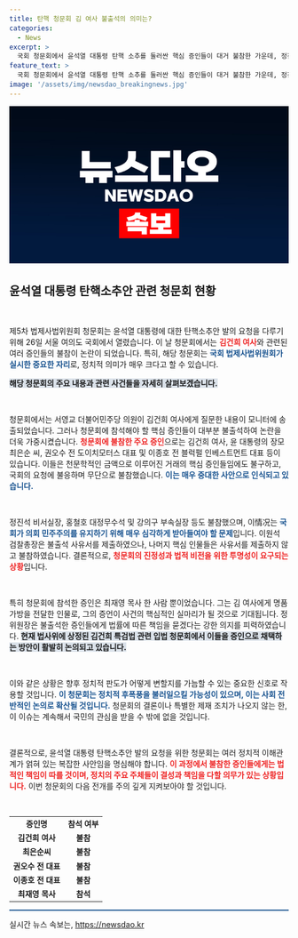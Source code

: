 ```yaml
---
title: 탄핵 청문회 김 여사 불출석의 의미는?
categories:
  - News
excerpt: >
  국회 청문회에서 윤석열 대통령 탄핵 소추를 둘러싼 핵심 증인들이 대거 불참한 가운데, 정진석 비서실장이 무단 불출석에 대한 책임을 묻겠다고 경고했다. 김건희 여사 등 주요 인사들의 불참이 초래한 혼란은 앞으로의 법적 대응을 예고한다. 클릭해서 더 자세한 내용을 확인하세요!
feature_text: >
  국회 청문회에서 윤석열 대통령 탄핵 소추를 둘러싼 핵심 증인들이 대거 불참한 가운데, 정진석 비서실장이 무단 불출석에 대한 책임을 묻겠다고 경고했다. 김건희 여사 등 주요 인사들의 불참이 초래한 혼란은 앞으로의 법적 대응을 예고한다. 클릭해서 더 자세한 내용을 확인하세요!
image: '/assets/img/newsdao_breakingnews.jpg'
---
```


<p><img src="/assets/img/newsdao_breakingnews.jpg" alt="flaretime 속보" /></p>

<h2 data-ke-size="size26">윤석열 대통령 탄핵소추안 관련 청문회 현황</h2>

<p data-ke-size="size16">&nbsp;</p>

<p>제5차 법제사법위원회 청문회는 윤석열 대통령에 대한 탄핵소추안 발의 요청을 다루기 위해 26일 서울 여의도 국회에서 열렸습니다. 이 날 청문회에서는 <b><span style="color: #ee2323;">김건희 여사</span></b>와 관련된 여러 증인들의 불참이 논란이 되었습니다. 특히, 해당 청문회는 <b><span style="color: #1a5490;">국회 법제사법위원회가 실시한 중요한 자리</span></b>로, 정치적 의미가 매우 크다고 할 수 있습니다. </p>

<p><b><span style="background-color: #21538527;">해당 청문회의 주요 내용과 관련 사건들을 자세히 살펴보겠습니다.</span></b></p>

<p data-ke-size="size16">&nbsp;</p>

<p>청문회에서는 서영교 더불어민주당 의원이 김건희 여사에게 질문한 내용이 모니터에 송출되었습니다. 그러나 청문회에 참석해야 할 핵심 증인들이 대부분 불출석하여 논란을 더욱 가중시켰습니다. <b><span style="color: #ee2323;">청문회에 불참한 주요 증인</span></b>으로는 김건희 여사, 윤 대통령의 장모 최은순 씨, 권오수 전 도이치모터스 대표 및 이종호 전 블럭펄 인베스트먼트 대표 등이 있습니다. 이들은 천문학적인 금액으로 이루어진 거래의 핵심 증인들임에도 불구하고, 국회의 요청에 불응하며 무단으로 불참했습니다. <b><span style="color: #1a5490;">이는 매우 중대한 사안으로 인식되고 있습니다.</span></b></p>

<p data-ke-size="size16">&nbsp;</p>

<p>정진석 비서실장, 홍철호 대정무수석 및 강의구 부속실장 등도 불참했으며, 이情况는 <b><span style="color: #1a5490;">국회가 의회 민주주의를 유지하기 위해 매우 심각하게 받아들여야 할 문제</span></b>입니다. 이원석 검찰총장은 불출석 사유서를 제출하였으나, 나머지 핵심 인물들은 사유서를 제출하지 않고 불참하였습니다. 결론적으로, <b><span style="color: #ee2323;">청문회의 진정성과 법적 비전을 위한 투명성이 요구되는 상황</span></b>입니다.</p>

<p data-ke-size="size16">&nbsp;</p>

<p>특히 청문회에 참석한 증인은 최재영 목사 한 사람 뿐이었습니다. 그는 김 여사에게 명품 가방을 전달한 인물로, 그의 증언이 사건의 핵심적인 실마리가 될 것으로 기대됩니다. 정 위원장은 불출석한 증인들에게 법률에 따른 책임을 묻겠다는 강한 의지를 피력하였습니다. <b><span style="background-color: #21538527;">현재 법사위에 상정된 김건희 특검법 관련 입법 청문회에서 이들을 증인으로 채택하는 방안이 활발히 논의되고 있습니다.</span></b></p>

<p data-ke-size="size16">&nbsp;</p>

<p>이와 같은 상황은 향후 정치적 판도가 어떻게 변할지를 가늠할 수 있는 중요한 신호로 작용할 것입니다. <b><span style="color: #1a5490;">이 청문회는 정치적 후폭풍을 불러일으킬 가능성이 있으며, 이는 사회 전반적인 논의로 확산될 것입니다.</span></b> 청문회의 결론이나 특별한 제재 조치가 나오지 않는 한, 이 이슈는 계속해서 국민의 관심을 받을 수 밖에 없을 것입니다. </p>

<p data-ke-size="size16">&nbsp;</p>

<p>결론적으로, 윤석열 대통령 탄핵소추안 발의 요청을 위한 청문회는 여러 정치적 이해관계가 얽혀 있는 복잡한 사안임을 명심해야 합니다. <b><span style="color: #ee2323;">이 과정에서 불참한 증인들에게는 법적인 책임이 따를 것이며, 정치의 주요 주체들이 결성과 책임을 다할 의무가 있는 상황입니다.</span></b> 이번 청문회의 다음 전개를 주의 깊게 지켜보아야 할 것입니다. </p>

<p data-ke-size="size16">&nbsp;</p>

<table style="width: 100%; text-align: center;">
    <tr>
        <td style="text-align: center; height: 17px;"><b>증인명</b></td>
        <td style="text-align: center; height: 17px;"><b>참석 여부</b></td>
    </tr>
    <tr>
        <td style="text-align: center; height: 17px;"><b>김건희 여사</b></td>
        <td style="text-align: center; height: 17px;"><b>불참</b></td>
    </tr>
    <tr>
        <td style="text-align: center; height: 17px;"><b>최은순씨</b></td>
        <td style="text-align: center; height: 17px;"><b>불참</b></td>
    </tr>
    <tr>
        <td style="text-align: center; height: 17px;"><b>권오수 전 대표</b></td>
        <td style="text-align: center; height: 17px;"><b>불참</b></td>
    </tr>
    <tr>
        <td style="text-align: center; height: 17px;"><b>이종호 전 대표</b></td>
        <td style="text-align: center; height: 17px;"><b>불참</b></td>
    </tr>
    <tr>
        <td style="text-align: center; height: 17px;"><b>최재영 목사</b></td>
        <td style="text-align: center; height: 17px;"><b>참석</b></td>
    </tr>
</table>

<hr style="background-color: #1a5490; height: 2px; border: none;" />
실시간 뉴스 속보는, <a href="https://newsdao.kr" rel="dofollow">https://newsdao.kr</a>


